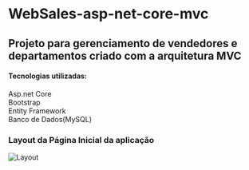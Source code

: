 # WebSales-asp-net-core-mvc
## Projeto para gerenciamento de vendedores e departamentos criado com a arquitetura MVC

#### Tecnologias utilizadas:
Asp.net Core  
Bootstrap  
Entity Framework  
Banco de Dados(MySQL)  

### Layout da Página Inicial da aplicação
![Layout](https://user-images.githubusercontent.com/36715075/78715147-595eea00-78f3-11ea-9f04-7c6a03cc9fa1.JPG)


